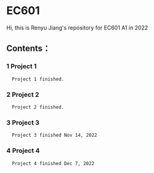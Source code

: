 # EC601
Hi, this is Renyu Jiang's repository for EC601 A1 in 2022

## Contents：

### 1 Project 1 

      Project 1 finished.

### 2 Project 2

      Project 2 finished.

### 3 Project 3

      Project 3 finished Nov 14, 2022

### 4 Project 4
      Project 4 finished Dec 7, 2022
